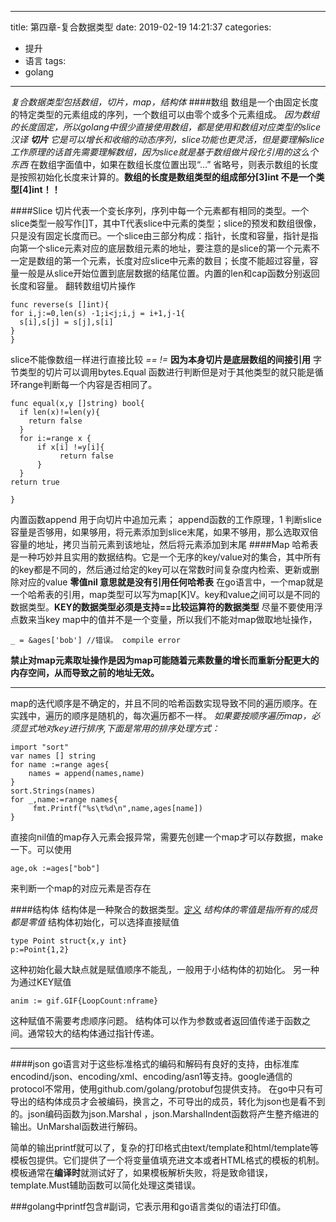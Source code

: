 
---
title: 第四章-复合数据类型
date: 2019-02-19 14:21:37
categories:
- 提升
- 语言
tags: 
- golang
---

*复合数据类型包括数组，切片，map，结构体*
####数组
数组是一个由固定长度的特定类型的元素组成的序列，一个数组可以由零个或多个元素组成。
*因为数组的长度固定，所以golang中很少直接使用数组，都是使用和数组对应类型的slice 汉译 **切片** 它是可以增长和收缩的动态序列，slice功能也更灵活，但是要理解slice 工作原理的话首先需要理解数组，因为slice就是基于数组做片段化引用的这么个东西*
在数组字面值中，如果在数组长度位置出现“…” 省略号，则表示数组的长度是按照初始化长度来计算的。**数组的长度是数组类型的组成部分[3]int 不是一个类型[4]int！！** 

####Slice
切片代表一个变长序列，序列中每一个元素都有相同的类型。一个slice类型一般写作[]T，其中T代表slice中元素的类型；slice的预发和数组很像，只是没有固定长度而已。一个slice由三部分构成：指针，长度和容量，指针是指向第一个slice元素对应的底层数组元素的地址，要注意的是slice的第一个元素不一定是数组的第一个元素，长度对应slice中元素的数目；长度不能超过容量，容量一般是从slice开始位置到底层数据的结尾位置。内置的len和cap函数分别返回长度和容量。
翻转数组切片操作
```
func reverse(s []int){
for i,j:=0,len(s) -1;i<j;i,j = i+1,j-1{
  s[i],s[j] = s[j],s[i]
}  
}
```
slice不能像数组一样进行直接比较 *== !=* **因为本身切片是底层数组的间接引用** 字节类型的切片可以调用bytes.Equal 函数进行判断但是对于其他类型的就只能是循环range判断每一个内容是否相同了。
```
func equal(x,y []string) bool{
  if len(x)!=len(y){
    return false 
  }
  for i:=range x {
      if x[i] !=y[i]{
           return false
      }
  }
return true

}
```
内置函数append 用于向切片中追加元素；
append函数的工作原理，1 判断slice容量是否够用，如果够用，将元素添加到slice末尾，如果不够用，那么选取双倍容量的地址，拷贝当前元素到该地址，然后将元素添加到末尾
####Map
哈希表是一种巧妙并且实用的数据结构。它是一个无序的key/value对的集合，其中所有的key都是不同的，然后通过给定的key可以在常数时间复杂度内检索、更新或删除对应的value  **零值nil 意思就是没有引用任何哈希表**
在go语言中，一个map就是一个哈希表的引用，map类型可以写为map[K]V。key和value之间可以是不同的数据类型。**KEY的数据类型必须是支持==比较运算符的数据类型** 尽量不要使用浮点数来当key
map中的值并不是一个变量，所以我们不能对map做取地址操作，
```
_ = &ages['bob'] //错误。 compile error

```
**禁止对map元素取址操作是因为map可能随着元素数量的增长而重新分配更大的内存空间，从而导致之前的地址无效。**
* * *
map的迭代顺序是不确定的，并且不同的哈希函数实现导致不同的遍历顺序。在实践中，遍历的顺序是随机的，每次遍历都不一样。
*如果要按顺序遍历map，必须显式地对key进行排序,下面是常用的排序处理方式：*
~~~
import "sort"
var names [] string
for name :=range ages{
    names = append(names,name)
}
sort.Strings(names)
for _,name:=range names{
     fmt.Printf("%s\t%d\n",name,ages[name])
}

~~~
直接向nil值的map存入元素会报异常，需要先创建一个map才可以存数据，make一下。可以使用 
~~~
age,ok :=ages["bob"]
~~~
来判断一个map的对应元素是否存在

####结构体
结构体是一种聚合的数据类型。[定义](https://baike.baidu.com/item/%E7%BB%93%E6%9E%84%E4%BD%93/3709485?fr=aladdin)
*结构体的零值是指所有的成员都是零值*
结构体初始化，可以选择直接赋值
~~~
type Point struct{x,y int}
p:=Point{1,2}
~~~
这种初始化最大缺点就是赋值顺序不能乱，一般用于小结构体的初始化。
另一种为通过KEY赋值
~~~
anim := gif.GIF{LoopCount:nframe}
~~~
这种赋值不需要考虑顺序问题。
结构体可以作为参数或者返回值传递于函数之间。通常较大的结构体通过指针传递。

* * *
####json
go语言对于这些标准格式的编码和解码有良好的支持，由标准库encodind/json、encoding/xml、encoding/asn1等支持。google通信的protocol不常用，使用github.com/golang/protobuf包提供支持。
在go中只有可导出的结构体成员才会被编码，换言之，不可导出的成员，转化为json也是看不到的。json编码函数为json.Marshal ，json.MarshalIndent函数将产生整齐缩进的输出。UnMarshal函数进行解码。

简单的输出printf就可以了，复杂的打印格式由text/template和html/template等模板包提供。它们提供了一个将变量值填充进文本或者HTML格式的模板的机制。模板通常在**编译时**就测试好了，如果模板解析失败，将是致命错误，template.Must辅助函数可以简化处理这类错误。


###golang中printf包含#副词，它表示用和go语言类似的语法打印值。
